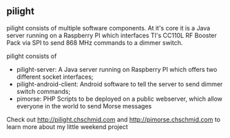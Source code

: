 ## pilight

pilight consists of multiple software components. At it's core it is a Java server running on a Raspberry PI which interfaces TI's CC110L RF Booster Pack via SPI to send 868 MHz commands to a dimmer switch.

pilight consists of

* pilight-server: A Java server running on Raspberry PI which offers two different socket interfaces;
* pilight-android-client: Android software to tell the server to send dimmer switch commands;
* pimorse: PHP Scripts to be deployed on a public webserver, which allow everyone in the world to send Morse messages

Check out http://pilight.chschmid.com and http://pimorse.chschmid.com to learn more about my little weekend project



